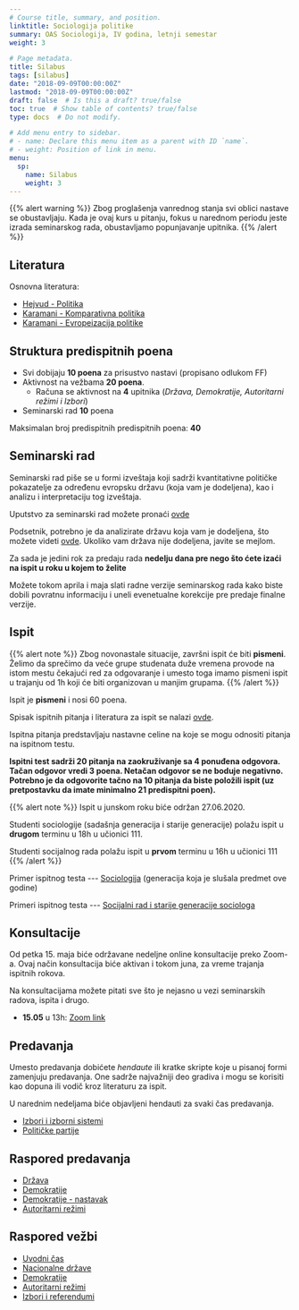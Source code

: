 ```yaml
---
# Course title, summary, and position.
linktitle: Sociologija politike
summary: OAS Sociologija, IV godina, letnji semestar
weight: 3

# Page metadata.
title: Silabus
tags: [silabus]
date: "2018-09-09T00:00:00Z"
lastmod: "2018-09-09T00:00:00Z"
draft: false  # Is this a draft? true/false
toc: true  # Show table of contents? true/false
type: docs  # Do not modify.

# Add menu entry to sidebar.
# - name: Declare this menu item as a parent with ID `name`.
# - weight: Position of link in menu.
menu:
  sp:
    name: Silabus
    weight: 3
---
```


{{% alert warning %}}
Zbog proglašenja vanrednog stanja svi oblici nastave se obustavljaju. Kada je ovaj kurs u pitanju, fokus u narednom periodu jeste izrada seminarskog rada, obustavljamo popunjavanje upitnika.
{{% /alert %}}



## Literatura

Osnovna literatura:

- [Hejvud - Politika](/files/sp-hejvud.pdf)
- [Karamani - Komparativna politika](/files/sp-kp.pdf)
- [Karamani - Evropeizacija politike](/files/sp-ep.pdf)


## Struktura predispitnih poena

- Svi dobijaju **10 poena** za prisustvo nastavi (propisano odlukom FF)
- Aktivnost na vežbama **20 poena**.
  - Računa se aktivnost na **4** upitnika (*Država, Demokratije, Autoritarni režimi i Izbori*)
- Seminarski rad **10** poena

Maksimalan broj predispitnih predispitnih poena: **40**

## Seminarski rad

Seminarski rad piše se u formi izveštaja koji sadrži kvantitativne političke pokazatelje za određenu evropsku državu (koja vam je dodeljena), kao i analizu i interpretaciju tog izveštaja.

Uputstvo za seminarski rad možete pronaći [ovde](/files/sp-seminarski.pdf)

Podsetnik, potrebno je da analizirate državu koja vam je dodeljena, što možete videti [ovde](sp-drz.html). Ukoliko vam država nije dodeljena, javite se mejlom.

Za sada je jedini rok za predaju rada **nedelju dana pre nego što ćete izaći na ispit u roku u kojem to želite**

Možete tokom aprila i maja slati radne verzije seminarskog rada kako biste dobili povratnu informaciju i uneli evenetualne korekcije pre predaje finalne verzije.

## Ispit

{{% alert note %}}
Zbog novonastale situacije, završni ispit će biti **pismeni**. Želimo da sprečimo da veće grupe studenata duže vremena provode na istom mestu čekajući red za odgovaranje i umesto toga imamo pismeni ispit u trajanju od 1h koji će biti organizovan u manjim grupama.
{{% /alert %}}

Ispit je **pismeni** i nosi 60 poena.

Spisak ispitnih pitanja i literatura za ispit se nalazi [ovde](sp-ip.html).

Ispitna pitanja predstavljaju nastavne celine na koje se mogu odnositi pitanja na ispitnom testu.

**Ispitni test sadrži 20 pitanja na zaokruživanje sa 4 ponuđena odgovora. Tačan odgovor vredi 3 poena. Netačan odgovor se ne boduje negativno. Potrebno je da odgovorite tačno na 10 pitanja da biste položili ispit (uz pretpostavku da imate minimalno 21 predispitni poen).**

{{% alert note %}}
Ispit u junskom roku biće održan 27.06.2020.

Studenti sociologije (sadašnja generacija i starije generacije) polažu ispit u **drugom** terminu u 18h u učionici 111.

Studenti socijalnog rada polažu ispit u **prvom** terminu u 16h u učionici 111
{{% /alert %}}


Primer ispitnog testa --- [Sociologija](/files/sp-primer-ispita-S.pdf) (generacija koja je slušala predmet ove godine)

Primeri ispitnog testa --- [Socijalni rad i starije generacije sociologa ](/files/sp-primer-ispita-sr.pdf)

## Konsultacije

Od petka 15. maja biće održavane nedeljne online konsultacije preko Zoom-a. Ovaj način konsultacija biće aktivan i tokom juna, za vreme trajanja ispitnih rokova.

Na konsultacijama možete pitati sve što je nejasno u vezi seminarskih radova, ispita i drugo.

- **15.05** u 13h: [Zoom link](https://zoom.us/j/95341178231?pwd=aXN0UFpxcy9aVnViRElQUDRLQUJBZz09)



## Predavanja

Umesto predavanja dobićete *hendaute* ili kratke skripte koje u pisanoj formi zamenjuju predavanja. One sadrže najvažniji deo gradiva i mogu se korisiti kao dopuna ili vodič kroz literaturu za ispit.

U narednim nedeljama biće objavljeni hendauti za svaki čas predavanja.

- [Izbori i izborni sistemi](/files/sp-izbori.pdf)
- [Političke partije](/files/sp-partije.pdf)

## Raspored predavanja

-  [Država](sp01p.html)
-  [Demokratije](sp02p.html)
-  [Demokratije - nastavak](sp02p.html)
-  [Autoritarni režimi](sp04p.html)

## Raspored vežbi

- [Uvodni čas](sp01.html)
- [Nacionalne države](sp02.html)
- [Demokratije](sp03.html)
- [Autoritarni režimi](sp04.html)
- [Izbori i referendumi](sp05.html)
